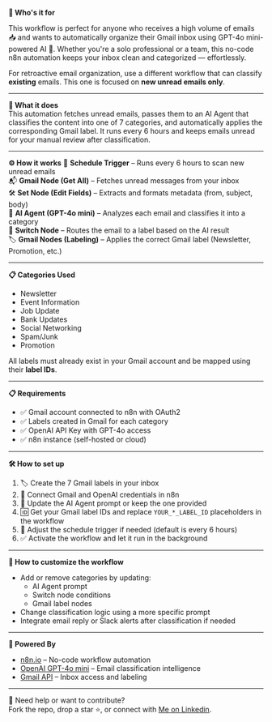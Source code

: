 **👥 Who's it for** 

This workflow is perfect for anyone who receives a high volume of emails 📥 and wants to automatically organize their Gmail inbox using GPT-4o mini-powered AI 🧠. Whether you're a solo professional or a team, this no-code n8n automation keeps your inbox clean and categorized — effortlessly.

For retroactive email organization, use a different workflow that can classify **existing** emails. This one is focused on **new unread emails only**.

---

**🤖 What it does**  
This automation fetches unread emails, passes them to an AI Agent that classifies the content into one of 7 categories, and automatically applies the corresponding Gmail label. It runs every 6 hours and keeps emails unread for your manual review after classification.

---

**⚙️ How it works**
📆 **Schedule Trigger** – Runs every 6 hours to scan new unread emails  
📬 **Gmail Node (Get All)** – Fetches unread messages from your inbox  
🛠️ **Set Node (Edit Fields)** – Extracts and formats metadata (from, subject, body)  
🧠 **AI Agent (GPT-4o mini)** – Analyzes each email and classifies it into a category  
🔀 **Switch Node** – Routes the email to a label based on the AI result  
🏷️ **Gmail Nodes (Labeling)** – Applies the correct Gmail label (Newsletter, Promotion, etc.)

---

**📋 Categories Used** 
- Newsletter  
- Event Information  
- Job Update  
- Bank Updates  
- Social Networking  
- Spam/Junk  
- Promotion  

All labels must already exist in your Gmail account and be mapped using their **label IDs**.

---

**📋 Requirements**
- ✅ Gmail account connected to n8n with OAuth2  
- ✅ Labels created in Gmail for each category  
- ✅ OpenAI API Key with GPT-4o access  
- ✅ n8n instance (self-hosted or cloud)  

---

**🛠️ How to set up** 
1. 🏷️ Create the 7 Gmail labels in your inbox  
2. 🔑 Connect Gmail and OpenAI credentials in n8n  
3. 🧠 Update the AI Agent prompt or keep the one provided  
4. 🆔 Get your Gmail label IDs and replace `YOUR_*_LABEL_ID` placeholders in the workflow  
5. 📅 Adjust the schedule trigger if needed (default is every 6 hours)  
6. ✅ Activate the workflow and let it run in the background

---

**🎨 How to customize the workflow** 
- Add or remove categories by updating:
  - AI Agent prompt  
  - Switch node conditions  
  - Gmail label nodes  
- Change classification logic using a more specific prompt  
- Integrate email reply or Slack alerts after classification if needed

---

**🧠 Powered By** 
- [n8n.io](https://n8n.io) – No-code workflow automation  
- [OpenAI GPT-4o mini](https://platform.openai.com) – Email classification intelligence  
- [Gmail API](https://developers.google.com/gmail/api) – Inbox access and labeling

---

💬 Need help or want to contribute?  
Fork the repo, drop a star ⭐, or connect with [Me on Linkedin](www.linkedin.com/in/aniket-sarap-931b9b12a). 
